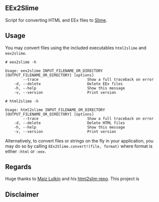 ## EEx2Slime

Script for converting HTML and EEx files to [Slime](http://slime-lang.com).

## Usage

You may convert files using the included executables `html2slime` and `eex2slime`.

    # eex2slime -h

    Usage: eex2slime INPUT_FILENAME_OR_DIRECTORY [OUTPUT_FILENAME_OR_DIRECTORY] [options]
            --trace                      Show a full traceback on error
        -d, --delete                     Delete EEx files
        -h, --help                       Show this message
        -v, --version                    Print version

    # html2slime -h

    Usage: html2slime INPUT_FILENAME_OR_DIRECTORY [OUTPUT_FILENAME_OR_DIRECTORY] [options]
            --trace                      Show a full traceback on error
        -d, --delete                     Delete HTML files
        -h, --help                       Show this message
        -v, --version                    Print version

Alternatively, to convert files or strings on the fly in your application, you may do so by calling `EEx2Slime.convert!(file, format)` where format is either `:html` or `:eex`.

## Regards

Huge thanks to [Maiz Lulkin](https://github.com/joaomilho) and his [html2slim repo](https://github.com/slim-template/html2slim). This project is 


## Disclaimer